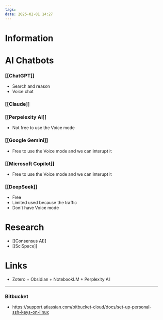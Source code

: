 ```yaml
---
tags: 
date: 2025-02-01 14:27
---
```

# Information

# AI Chatbots

### [[ChatGPT]]

- Search and reason
- Voice chat

### [[Claude]]

### [[Perpelexity AI]]

- Not free to use the Voice mode

### [[Google Gemini]]

- Free to use the Voice mode and we can interupt it

### [[Microsoft Copilot]]

- Free to use the Voice mode and we can interupt it
### [[DeepSeek]]

- Free
- Limited used because the traffic
- Don't have Voice mode

# Research

- [[Consensus AI]]
- [[SciSpace]]

# Links

- Zotero + Obsidian + NotebookLM + Perplexity AI

---

### Bitbucket

- https://support.atlassian.com/bitbucket-cloud/docs/set-up-personal-ssh-keys-on-linux